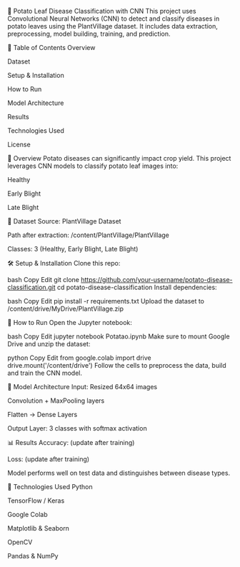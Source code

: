 🥔 Potato Leaf Disease Classification with CNN
This project uses Convolutional Neural Networks (CNN) to detect and classify diseases in potato leaves using the PlantVillage dataset. It includes data extraction, preprocessing, model building, training, and prediction.

📌 Table of Contents
Overview

Dataset

Setup & Installation

How to Run

Model Architecture

Results

Technologies Used

License

🧠 Overview
Potato diseases can significantly impact crop yield. This project leverages CNN models to classify potato leaf images into:

Healthy

Early Blight

Late Blight

📁 Dataset
Source: PlantVillage Dataset

Path after extraction: /content/PlantVillage/PlantVillage

Classes: 3 (Healthy, Early Blight, Late Blight)

🛠️ Setup & Installation
Clone this repo:

bash
Copy
Edit
git clone https://github.com/your-username/potato-disease-classification.git
cd potato-disease-classification
Install dependencies:

bash
Copy
Edit
pip install -r requirements.txt
Upload the dataset to /content/drive/MyDrive/PlantVillage.zip

🚀 How to Run
Open the Jupyter notebook:

bash
Copy
Edit
jupyter notebook Potatao.ipynb
Make sure to mount Google Drive and unzip the dataset:

python
Copy
Edit
from google.colab import drive
drive.mount('/content/drive')
Follow the cells to preprocess the data, build and train the CNN model.

🧱 Model Architecture
Input: Resized 64x64 images

Convolution + MaxPooling layers

Flatten → Dense Layers

Output Layer: 3 classes with softmax activation

📊 Results
Accuracy: (update after training)

Loss: (update after training)

Model performs well on test data and distinguishes between disease types.

🧰 Technologies Used
Python

TensorFlow / Keras

Google Colab

Matplotlib & Seaborn

OpenCV

Pandas & NumPy

